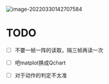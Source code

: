 ![image-20220330142707584](C:\Users\12040\AppData\Roaming\Typora\typora-user-images\image-20220330142707584.png)

# TODO

- [ ] 不要一帧一阵的读取，隔三帧再读一次
- [ ] 吧matplot换成Qchart
- [ ] 对于动作的判定不太准

